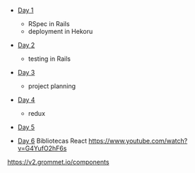 * [Day 1](/day_1)
  
  - RSpec in Rails
  - deployment in Hekoru

* [Day 2](/day_2)

  - testing in Rails

* [Day 3](/day_3)
  
  - project planning

* [Day 4](/day_4)

  - redux

* [Day 5](/day_5)

* [Day 6](/day_6)
Bibliotecas React
https://www.youtube.com/watch?v=G4YufO2hF6s

https://v2.grommet.io/components
